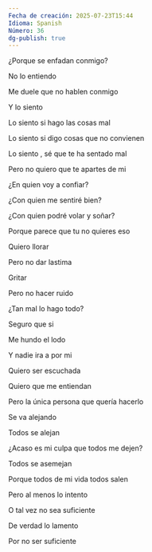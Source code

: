 ```yaml
---
Fecha de creación: 2025-07-23T15:44
Idioma: Spanish
Número: 36
dg-publish: true
---
```

¿Porque se enfadan conmigo?

No lo entiendo

Me duele que no hablen conmigo

Y lo siento

  

Lo siento si hago las cosas mal

Lo siento si digo cosas que no convienen

Lo siento , sé que te ha sentado mal

Pero no quiero que te apartes de mi

  

¿En quien voy a confiar?

¿Con quien me sentiré bien?

¿Con quien podré volar y soñar?

Porque parece que tu no quieres eso

  

Quiero llorar

Pero no dar lastima

Gritar

Pero no hacer ruido

  

¿Tan mal lo hago todo?

Seguro que si

Me hundo el lodo

Y nadie ira a por mi

  

Quiero ser escuchada

Quiero que me entiendan

Pero la única persona que quería hacerlo

Se va alejando

  

Todos se alejan

¿Acaso es mi culpa que todos me dejen?

Todos se asemejan

Porque todos de mi vida todos salen

  

Pero al menos lo intento

O tal vez no sea suficiente

De verdad lo lamento

Por no ser suficiente